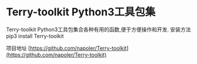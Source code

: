 # Terry-toolkit Python3工具包集

Terry-toolkit Python3工具包集合各种有用的函数,便于方便操作和开发. 安装方法 pip3 install Terry-toolkit

项目地址 [https://github.com/napoler/Terry-toolkit](https://github.com/napoler/Terry-toolkit)

